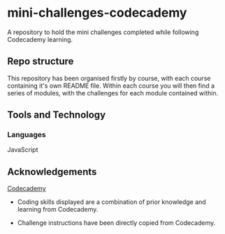 # mini-challenges-codecademy

A repository to hold the mini challenges completed while following Codecademy learning.

## Repo structure

This repository has been organised firstly by course, with each course containing it's own README file. Within each course you will then find a series of modules, with the challenges for each module contained within.

## Tools and Technology

### Languages

JavaScript

## Acknowledgements

[Codecademy](https://www.codecademy.com/)

- Coding skills displayed are a combination of prior knowledge and learning from Codecademy.

- Challenge instructions have been directly copied from Codecademy.
